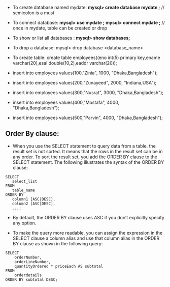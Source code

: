 - To create database named mydate:    __mysql> create database mydate ;__ // semicolon is a must 
- To connect database:  __mysql> use mydate ;__
                      __mysql> connect mydate ;__ 
// once in mydate, table can be created or drop

- To show or list all databases :   __mysql> show databases;__ 

- To drop a database:  mysql> drop database <database_name>
- To create table: create table employees((eno int(5) primary key,ename varchar(20),esal double(10,2),eaddr varchar(20));
- insert into employees values(100,"Zinia", 1000, "Dhaka,Bangladesh");
- insert into employees values(200,"Zunayeed", 2000, "Indiana,USA");
- insert into employees values(300,"Nusrat", 3000, "Dhaka,Bangladesh");
- insert into employees values(400,"Mostafa", 4000, "Dhaka,Bangladesh");
- insert into employees values(500,"Parvin", 4000, "Dhaka,Bangladesh");
 
##  Order By clause: 
- When you use the SELECT statement to query data from a table, the result set is not sorted. It means that the rows in the result set can be in any order. To sort the result set, you add the ORDER BY clause to the SELECT statement. The following illustrates the syntax of the ORDER BY  clause:
```
SELECT 
   select_list
FROM 
   table_name
ORDER BY 
   column1 [ASC|DESC], 
   column2 [ASC|DESC],
   ...;
   ```
- By default, the ORDER BY clause uses ASC if you don’t explicitly specify any option.
* To make the query more readable, you can assign the expression in the SELECT clause a column alias and use that column alias in the ORDER BY clause as shown in the following query:
```
SELECT 
    orderNumber,
    orderLineNumber,
    quantityOrdered * priceEach AS subtotal
FROM
    orderdetails
ORDER BY subtotal DESC;
```
